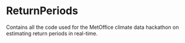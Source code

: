 # ReturnPeriods
Contains all the code used for the MetOffice climate data hackathon on estimating return periods in real-time.

